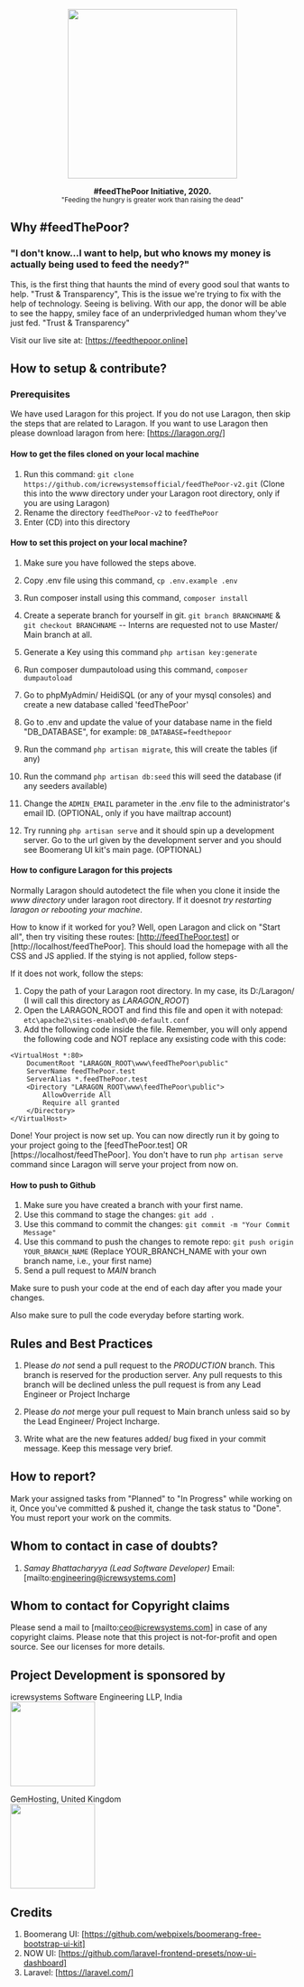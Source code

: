 <p align="center">
    <img src="https://cdn.discordapp.com/attachments/530789778912837640/691801343723307068/1585008642050.png" width="300">   
</p>

<p align="center">    
    <strong>#feedThePoor Initiative, 2020.</strong>
    <br>
    <small>"Feeding the hungry is greater work than raising the dead"</small>
</p>

## Why #feedThePoor?
<h3>"I don't know...I want to help, but who knows my money is actually being used to feed the needy?"</h3>
This, is the first thing that haunts the mind of every good soul that wants to help. "Trust & Transparency", This is the issue we're trying to fix with the help of technology. Seeing is beliving. With our app, the donor will be able to see the happy, smiley face of an underprivledged human whom they've just fed. "Trust & Transparency"

Visit our live site at: [https://feedthepoor.online]

## How to setup & contribute?

### Prerequisites

We have used Laragon for this project. If you do not use Laragon, then skip the steps that are related to Laragon. If you want to use Laragon then please download laragon from here: [https://laragon.org/]

#### How to get the files cloned on your local machine

1. Run this command: ```git clone https://github.com/icrewsystemsofficial/feedThePoor-v2.git``` (Clone this into the www directory under your Laragon root directory, only if you are using Laragon)
2. Rename the directory ```feedThePoor-v2``` to ```feedThePoor```
3. Enter (CD) into this directory

#### How to set this project on your local machine?

1. Make sure you have followed the steps above.
2. Copy .env file using this command, ```cp .env.example .env```
3. Run composer install using this command, ```composer install```
4. Create a seperate branch for yourself in git. ```git branch BRANCHNAME``` & ```git checkout BRANCHNAME``` -- Interns are requested not to use Master/ Main branch at all. 
5. Generate a Key using this command ```php artisan key:generate``` 
6. Run composer dumpautoload using this command, ```composer dumpautoload```
7. Go to phpMyAdmin/ HeidiSQL (or any of your mysql consoles) and create a new database called 'feedThePoor'
8. Go to .env and update the value of your database name in the field "DB_DATABASE", for example: ```DB_DATABASE=feedthepoor```
9. Run the command ```php artisan migrate```, this will create the tables (if any)
10. Run the command ```php artisan db:seed``` this will seed the database (if any seeders available)
11. Change the ```ADMIN_EMAIL``` parameter in the .env file to the administrator's email ID. (OPTIONAL, only if you have mailtrap account)

12. Try running ```php artisan serve``` and it should spin up a development server. Go to the url given by the development server and you should see Boomerang UI kit's main page. (OPTIONAL)

#### How to configure Laragon for this projects

Normally Laragon should autodetect the file when you clone it inside the *www directory* under laragon root directory. If it doesnot *try restarting laragon or rebooting your machine*. 

How to know if it worked for you? Well, open Laragon and click on "Start all", then try visiting these routes: [http://feedThePoor.test] or [http://localhost/feedThePoor]. This should load the homepage with all the CSS and JS applied. If the stying is not applied, follow steps-

If it does not work, follow the steps:

1. Copy the path of your Laragon root directory. In my case, its D:/Laragon/ (I will call this directory as *LARAGON_ROOT*)
2. Open the LARAGON_ROOT and find this file and open it with notepad: ```etc\apache2\sites-enabled\00-default.conf```
3. Add the following code inside the file. Remember, you will only append the following code and NOT replace any exsisting code with this code:
```
<VirtualHost *:80> 
    DocumentRoot "LARAGON_ROOT\www\feedThePoor\public"
    ServerName feedThePoor.test
    ServerAlias *.feedThePoor.test
    <Directory "LARAGON_ROOT\www\feedThePoor\public">
        AllowOverride All
        Require all granted
    </Directory>
</VirtualHost>
```

Done! Your project is now set up. You can now directly run it by going to your project going to the [feedThePoor.test] OR [https://localhost/feedThePoor]. You don't have to run ```php artisan serve``` command since Laragon will serve your project from now on.

#### How to push to Github

1. Make sure you have created a branch with your first name.
2. Use this command to stage the changes: ```git add .```
3. Use this command to commit the changes: ```git commit -m "Your Commit Message"```
4. Use this command to push the changes to remote repo: ```git push origin YOUR_BRANCH_NAME``` (Replace YOUR_BRANCH_NAME with your own branch name, i.e., your first name)
5. Send a pull request to *MAIN* branch

Make sure to push your code at the end of each day after you made your changes.

Also make sure to pull the code everyday before starting work.

## Rules and Best Practices

1. Please *do not* send a pull request to the *PRODUCTION* branch. This branch is reserved for the production server. Any pull requests to this branch will be declined unless the pull request is from any Lead Engineer or Project Incharge

2. Please *do not* merge your pull request to Main branch unless said so by the Lead Engineer/ Project Incharge.

3. Write what are the new features added/ bug fixed in your commit message. Keep this message very brief.

## How to report?
Mark your assigned tasks from "Planned" to "In Progress" while working on it, Once you've committed & pushed it, change the task status to "Done". You must report your work on the commits.

## Whom to contact in case of doubts?

1. *Samay Bhattacharyya (Lead Software Developer)*
Email: [mailto:engineering@icrewsystems.com]

## Whom to contact for Copyright claims

Please send a mail to [mailto:ceo@icrewsystems.com] in case of any copyright claims. Please note that this project is not-for-profit and open source. See our licenses for more details.

## Project Development is sponsored by

icrewsystems Software Engineering LLP, India <br>
<img src="https://icrewsystems.com/logo.png" width="150">   

GemHosting, United Kingdom <br>
<img src="https://gem-hosting.com/Assets/img/logos/V4/Logo-Version-4-1500x360.png" width="150">   

## Credits

1. Boomerang UI: [https://github.com/webpixels/boomerang-free-bootstrap-ui-kit]
2. NOW UI: [https://github.com/laravel-frontend-presets/now-ui-dashboard]
3. Laravel: [https://laravel.com/]


